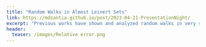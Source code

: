 ```yaml
---
title: "Random Walks in Almost Leinert Sets"
link: https://mdsantia.github.io/post/2023-04-21-PresentationNight/
excerpt: "Previous works have shown and analyzed random walks in very strict non-commutative world, but what about the instances in which they are somewhat commutative."
header:
  teaser: /images/Relative error.png
---
```


